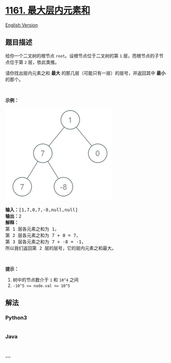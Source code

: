 # [1161. 最大层内元素和](https://leetcode-cn.com/problems/maximum-level-sum-of-a-binary-tree)

[English Version](/solution/1100-1199/1161.Maximum%20Level%20Sum%20of%20a%20Binary%20Tree/README_EN.md)

## 题目描述

<!-- 这里写题目描述 -->
<p>给你一个二叉树的根节点&nbsp;<code>root</code>。设根节点位于二叉树的第 <code>1</code> 层，而根节点的子节点位于第 <code>2</code> 层，依此类推。</p>

<p>请你找出层内元素之和 <strong>最大</strong> 的那几层（可能只有一层）的层号，并返回其中&nbsp;<strong>最小</strong> 的那个。</p>

<p>&nbsp;</p>

<p><strong>示例：</strong></p>

![](./images/capture.jpeg)

<pre><strong>输入：</strong>[1,7,0,7,-8,null,null]
<strong>输出：</strong>2
<strong>解释：</strong>
第 1 层各元素之和为 1，
第 2 层各元素之和为 7 + 0 = 7，
第 3 层各元素之和为 7 + -8 = -1，
所以我们返回第 2 层的层号，它的层内元素之和最大。
</pre>

<p>&nbsp;</p>

<p><strong>提示：</strong></p>

<ol>
	<li>树中的节点数介于&nbsp;<code>1</code>&nbsp;和&nbsp;<code>10^4</code>&nbsp;之间</li>
	<li><code>-10^5 &lt;= node.val &lt;= 10^5</code></li>
</ol>

## 解法

<!-- 这里可写通用的实现逻辑 -->

<!-- tabs:start -->

### **Python3**

<!-- 这里可写当前语言的特殊实现逻辑 -->

```python

```

### **Java**

<!-- 这里可写当前语言的特殊实现逻辑 -->

```java

```

### **...**

```

```

<!-- tabs:end -->
